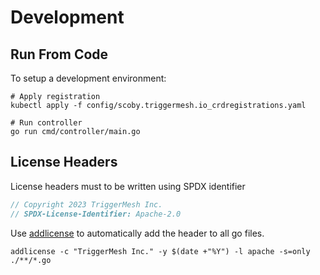 # Development

## Run From Code

To setup a development environment:

```console
# Apply registration
kubectl apply -f config/scoby.triggermesh.io_crdregistrations.yaml

# Run controller
go run cmd/controller/main.go
```

## License Headers

License headers must to be written using SPDX identifier

```go
// Copyright 2023 TriggerMesh Inc.
// SPDX-License-Identifier: Apache-2.0
```

Use [addlicense](https://github.com/google/addlicense) to automatically add the header to all go files.

```console
addlicense -c "TriggerMesh Inc." -y $(date +"%Y") -l apache -s=only ./**/*.go
```

